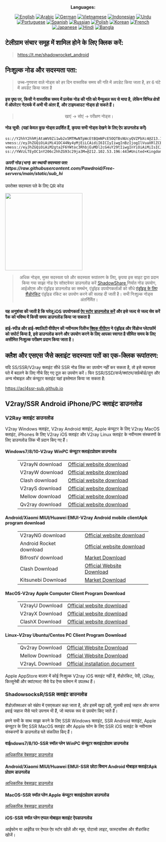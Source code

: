 
<div align="center">

**Languages:**

[![English](https://img.shields.io/badge/Language-English-red?style=for-the-badge)](README-en.md)
[![Arabic](https://img.shields.io/badge/Language-Arabic-red?style=for-the-badge)](README-ar.md)
[![German](https://img.shields.io/badge/Language-German-red?style=for-the-badge)](README-de.md)
[![Vietnamese](https://img.shields.io/badge/Language-Vietnamese-red?style=for-the-badge)](README-vi.md)
[![Indonesian](https://img.shields.io/badge/Language-Indonesian-red?style=for-the-badge)](README-id.md)
[![Urdu](https://img.shields.io/badge/Language-Urdu-red?style=for-the-badge)](README-ur-PK.md)
[![Portuguese](https://img.shields.io/badge/Language-Portuguese-red?style=for-the-badge)](README-pt-BR.md)
[![Spanish](https://img.shields.io/badge/Language-Spanish-red?style=for-the-badge)](README-es.md)
[![Russian](https://img.shields.io/badge/Language-Russian-red?style=for-the-badge)](README-ru.md)
[![Polish](https://img.shields.io/badge/Language-Polish-red?style=for-the-badge)](README-pl.md)
[![Korean](https://img.shields.io/badge/Language-Korean-red?style=for-the-badge)](README-ko-KR.md)
[![French](https://img.shields.io/badge/Language-French-red?style=for-the-badge)](README-fr.md)
[![Japanese](https://img.shields.io/badge/Language-Japanese-red?style=for-the-badge)](README-ja.md)
[![Hindi](https://img.shields.io/badge/Language-Hindi-red?style=for-the-badge)](README-hi.md)
[![Bangla](https://img.shields.io/badge/Language-Bangla-red?style=for-the-badge)](README-bn.md)

</div>
<h2>टेलीग्राम संचार समूह में शामिल होने के लिए क्लिक करें:</h2>
 <blockquote>
 <p शैली = "टेक्स्ट-एलाइन: सेंटर;"><a href = "https://t.me/shadowrocket_android">https://t.me/shadowrocket_android</a></p>
 </blockquote>
 <h2>निःशुल्क नोड और सदस्यता पता:</h2>
 <blockquote>
 <p style=”text-ign:center;”>उच्च-गुणवत्ता वाले नोड्स को हर दिन वास्तविक समय की गति में अपडेट किया जाता है, हर 6 घंटे में अपडेट किया जाता है</p>
 </blockquote>
 <h4>इस पृष्ठ पर, किसी ने वास्तविक समय में प्रत्येक नोड की गति को मैन्युअल रूप से मापा है, लेकिन विभिन्न क्षेत्रों में ऑपरेटर नेटवर्क में अभी भी अंतर हैं, और टाइमआउट नोड्स हो सकते हैं। </h4>
 <blockquote>
 <p style="text-align: center;">खाएं -> सोएं -> परीक्षण नोड्स। </p>
 </blockquote>
 <h4>नोड सूची: (यहां केवल कुछ नोड्स प्रदर्शित हैं, कृपया सभी नोड्स देखने के लिए ऐप डाउनलोड करें)</h4>
    
```
ss://Y2hhY2hhMjAtaWV0Zi1wb2x5MTMwNTpWcEtBQmNPcE5OQTBsNUcyQVZPbXc4@213.109.147.242:62685#United+Kingdom
vmess://eyJhZGQiOiAiMi41OC44Ny4yMjEiLCAidiI6ICIyIiwgInBzIjogIlVuaXRlZCBTdGF0ZXMiLCAicG9ydCI6IDEyMjY5LCAiaWQiOiAiZGI4NWZmMGUtYzMzZi00MDFkLWM0MTUtNGM3Y2NlMTM1NzA0IiwgImFpZCI6ICIwIiwgIm5ldCI6ICJ3cyIsICJ0eXBlIjogIiIsICJob3N0IjogIiIsICJwYXRoIjogIi8iLCAidGxzIjogIiJ9
vmess://eyJhZGQiOiAiM2gta2F6YWtoc3RhbjEuMDl2cG4uY29tIiwgInYiOiAiMiIsICJwcyI6ICJVbml0ZWQgU3RhdGVzIiwgInBvcnQiOiA4MCwgImlkIjogIjU2N2Y0YmU1LTEyYWItNDJlMS1iOGQ5LWRiNmZkMWZkZDMxYyIsICJhaWQiOiAiMCIsICJuZXQiOiAid3MiLCAidHlwZSI6ICIiLCAiaG9zdCI6ICIzaC1rYXpha2hzdGFuMS4wOXZwbi5jb20iLCAicGF0aCI6ICIvdm1lc3MvIiwgInRscyI6ICIifQ==
ss://YWVzLTEyOC1nY206c2hhZG93c29ja3M=@212.102.53.196:443#United+Kingdom
```
<h5>ऊपरी नोड (भाग) का स्थायी सदस्यता पता: https://raw.githubusercontent.com/Pawdroid/Free-servers/main/static/sub_hi</h5>
 <p>उपरोक्त सदस्यता पते के लिए QR कोड</p>
 <img src='https://raw.githubusercontent.com/Pawdroid/Free-servers/main/static/sub_hi.png' width=250 height=250>
 <blockquote style='text-align: center;'>अधिक नोड्स, मुफ्त सदस्यता पते और सदस्यता रूपांतरण के लिए, कृपया इस साइट द्वारा प्रदान किया गया साझा नोड ऐप सॉफ़्टवेयर डाउनलोड करें <a href='https://shadowsharing.com'>ShadowShare </a> निर्यात नोड उपयोग, आईओएस और एंड्रॉइड डाउनलोड का समर्थन, एंड्रॉइड उपयोगकर्ताओं को सीधे <a href='https://github.com/Pawdroid/shadowrocket_for_android'>एंड्रॉइड के लिए शैडोरॉकेट</a> एंड्रॉइड रॉकेट का उपयोग करने की सलाह दी जाती है। सभी निःशुल्क नोड्स अंतर्निर्मित। </blockquote>
 <h4>यह अनुशंसा की जाती है कि घरेलू iOS उपयोगकर्ता <a href='https://apps.apple.com/cn/app/shadowshare/id1612647259'>ऐप स्टोर डाउनलोड करें</a> और इसे जल्द से जल्द सेव करें रैक को भविष्य में किसी समय डाउनलोड किया जा सकता है</h4>
 <h4>हाई-स्पीड और हाई-क्वालिटी वीपीएन की नवीनतम रिलीज <a href='https://letgovpn.com'>क्विक वीपीएन</a> ने एंड्रॉइड और विंडोज प्लेटफॉर्म को सपोर्ट किया है, इसे डाउनलोड करने और उपयोग करने के लिए आपका स्वागत है सीमित समय के लिए असीमित निःशुल्क परीक्षण प्रदान किया जाता है। </h4>
 <div class='nv-content-wrap Entry-content'>
 <h2>क्लैश और एसएस जैसे क्लाइंट सदस्यता पतों का एक-क्लिक रूपांतरण:</h2>
 <p>यदि SS/SSR/V2ray क्लाइंट सीधे SSR नोड लिंक का उपयोग नहीं कर सकता है, तो इसे सदस्यता पते में बदलने के लिए नीचे दिए गए टूल का उपयोग करें। फिर SSR/SSD/सर्ज/क्वांटम/सर्फ़बोर्ड/लून और अन्य मोबाइल और कंप्यूटर क्लाइंट यहां इस्तेमाल किया जा सकता है:</p>
 <p><a href='https://acl4ssr-sub.github.io' target='_blank' rel='noreferrer noopener nofollow'>https://acl4ssr-sub.github.io</a></p>
 <h2>V2ray/SSR Android iPhone/PC क्लाइंट डाउनलोड</h2>
 <h3>V2Ray क्लाइंट डाउनलोड</h3>
 <p>V2ray Windows क्लाइंट, V2ray Android क्लाइंट, Apple कंप्यूटर के लिए V2ray MacOS क्लाइंट, iPhones के लिए V2ray iOS क्लाइंट और V2ray Linux क्लाइंट के नवीनतम संस्करणों के लिए डाउनलोड लिंक भी प्रदान किए गए हैं। </p>
 <h4>Windows7/8/10-<strong>V2ray WinPC कंप्यूटर क्लाइंट</strong>प्रोग्राम डाउनलोड</h4>
 <figure class="wp-block-table alignwide is-style-stripes"><table><tbody><tr><td>V2rayN download</td><td><a href="https://github.com/2dust/v2rayN/releases" target="_blank" rel="noreferrer noopener">Official website download</a></td></tr><tr><td>V2rayW download</td><td><a href="https://github.com/Cenmrev/V2RayW/releases" target="_blank" rel="noreferrer noopener">Official website download</a></td></tr><tr><td>Clash download</td><td><a href="https://github.com/Fndroid/clash_for_windows_pkg/releases" target="_blank" rel="noreferrer noopener">Official website download</a></td></tr><tr><td>V2rayS download</td><td><a href="https://github.com/Shinlor/V2RayS/releases" target="_blank" rel="noreferrer noopener">Official website download</a></td></tr><tr><td>Mellow download</td><td><a href="https://github.com/mellow-io/mellow/releases" target="_blank" rel="noreferrer noopener">Official website download</a></td></tr><tr><td>Qv2ray download</td><td><a href="https://github.com/Qv2ray/Qv2ray" target="_blank" rel="noreferrer noopener">Official website download</a></td></tr></tbody></table></figure>
 <h4><strong>Android/Xiaomi MIUI/Huawei EMUI-V2ray Android mobile client</strong>Apk program download</h4>
 <figure class="wp-block-table alignwide is-style-stripes"><table><tbody><tr><td>V2rayNG download</td><td><a href="https://github.com/2dust/v2rayNG/releases" target="_blank" rel="noreferrer noopener">Official website download</a></td></tr><tr><td>Android Rocket download</td><td><a href="https://github.com/Pawdroid/shadowrocket_for_android/releases" target="_blank" rel="noreferrer noopener">Official website download</a></td></tr><tr><td>BifrostV download</td><td><a rel="noreferrer noopener" href="https://www.appsapk.com/downloading/latest/com.github.dawndiy.bifrostv-0.6.8.apk" target="_blank">Market Download</a></td></tr><tr><td>Clash Download</td><td><a href="https://github.com/Kr328/ClashForAndroid/releases" target="_blank" rel="noreferrer noopener">Official Website Download</a></td></tr><tr><td>Kitsunebi Download</td><td><a rel="noreferrer noopener" href="https://apkpure.com/kitsunebi/fun.kitsunebi.kitsunebi4android" target="_blank">Market Download</a></td></tr></tbody></table></figure>
 <h4><strong>MacOS-V2ray <strong>Apple Computer</strong> Client</strong> Program Download</h4>
 <figure class="wp-block-table alignwide is-style-stripes"><table><tbody><tr><td>V2rayU Download</td><td><a href="https://github.com/yanue/V2rayU/releases" target="_blank" rel="noreferrer noopener">Official website download</a></td></tr><tr><td>V2rayX Download</td><td><a href="https://github.com/Cenmrev/V2RayX/releases" target="_blank" rel="noreferrer noopener">Official website download</a></td></tr><tr><td>ClashX Download</td><td><a href="https://github.com/yichengchen/clashX/releases" target="_blank" rel="noreferrer noopener">Official website download</a></td></tr></tbody></table></figure>
 <h4><strong>Linux</strong>–<strong>V2ray Ubuntu/Centos PC Client</strong> Program Download</h4>
 <figure class="wp-block-table alignwide is-style-stripes"><table><tbody><tr><td>Qv2ray Download</td><td><a href="https://github.com/Qv2ray/Qv2ray" target="_blank" rel="noreferrer noopener">Official Website Download</a></td></tr><tr><td>Mellow Download</td><td><a href="https://github.com/mellow-io/mellow/releases" target="_blank" rel="noreferrer noopener">Official Website Download</a></td></tr><tr><td>V2rayL Download</td><td><a rel="noreferrer noopener" href="https://github.com/jiangxufeng/v2rayL" target="_blank">Official installation document</a></td></tr></tbody></table></figure>
 <p>Apple AppStore बाज़ार में कोई निःशुल्क V2ray iOS क्लाइंट नहीं है, शैडोरॉकेट, पेपी, i2Ray, कित्सुनेबी और क्वांटमल्ट जैसे पेड ऐप्स वर्तमान में उपलब्ध हैं। </p>
 <h3>ShadowsocksR/SSR क्लाइंट डाउनलोड</h3>
 <p>शैडोज़ॉक्सआर को संक्षेप में एसएसआर कहा जाता है, और इसमें खट्टा दही, गुलाबी हवाई जहाज और कागज हवाई जहाज जैसे प्यारे उपनाम भी हैं, जो व्यापक रूप से उपयोग किए जाते हैं। </p>
 <p>हमने सभी के साथ साझा करने के लिए SSR Windows क्लाइंट, SSR Android क्लाइंट, Apple कंप्यूटर के लिए SSR MacOS क्लाइंट और Apple फोन के लिए SSR iOS क्लाइंट के नवीनतम संस्करणों के डाउनलोड पते संकलित किए हैं। </p>
 <h4><strong>वाईndows7/8/10-<strong>SSR स्मॉल प्लेन WinPC कंप्यूटर क्लाइंट</strong>प्रोग्राम डाउनलोड</strong></h4>
 <p><a rel='noreferrer noopener' href='https://github.com/shadowsocksrr/shadowsocksr-csharp/releases' target='_blank'>आधिकारिक वेबसाइट डाउनलोड</a></p>
 <h4><strong><strong>Android/Xiaomi MIUI/Huawei EMUI-SSR छोटा विमान Android मोबाइल क्लाइंट</strong>Apk प्रोग्राम डाउनलोड</strong></h4>
 <p><a rel='noreferrer noopener' href='https://github.com/shadowsocksrr/shadowsocksr-android/releases' target='_blank'>आधिकारिक वेबसाइट डाउनलोड</a></p>
 <h4><strong><strong>MacOS-SSR स्मॉल प्लेन Apple कंप्यूटर क्लाइंट</strong>प्रोग्राम डाउनलोड</strong></h4>
 <p><a href='https://github.com/qinyuhang/ShadowsocksX-NG-R/releases' target=”_blank” rel=”noreferrer noopener”>आधिकारिक वेबसाइट डाउनलोड</a></p>
 <h4><strong>iOS-<strong>SSR स्मॉल प्लेन एप्पल मोबाइल क्लाइंट ऐप</strong></strong>डाउनलोड</h4>
 <p>आईफोन या आईपैड पर ऐप्पल ऐप स्टोर खोलें और म्यूम, पोटासो लाइट, फास्टसॉक्स और शैडरॉकेट खोजें। </p></div>
    